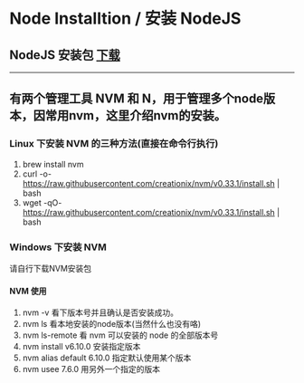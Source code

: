 # Node Installtion / 安装 NodeJS

## NodeJS 安装包 [下载](https://nodejs.org/en/download/package-manager/)


---

## 有两个管理工具 NVM 和 N，用于管理多个node版本，因常用nvm，这里介绍nvm的安装。

### Linux 下安装 NVM 的三种方法(直接在命令行执行)
1. brew install nvm
2. curl -o- https://raw.githubusercontent.com/creationix/nvm/v0.33.1/install.sh | bash
3. wget -qO- https://raw.githubusercontent.com/creationix/nvm/v0.33.1/install.sh | bash


### Windows 下安装 NVM
请自行下载NVM安装包


#### NVM 使用
 1. nvm -v 看下版本号并且确认是否安装成功。
 2. nvm ls 看本地安装的node版本(当然什么也没有咯)
 3. nvm ls-remote 看 nvm 可以安装的 node 的全部版本号
 4. nvm install v6.10.0 安装指定版本
 5. nvm alias default 6.10.0 指定默认使用某个版本
 6. nvm usee 7.6.0 用另外一个指定的版本
